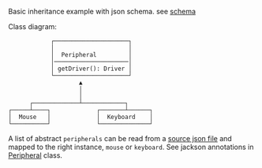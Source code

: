 Basic inheritance example with json schema.
see [schema](src/main/resources/inheritance/schema.json)

Class diagram:
```
            ┌─────────────────────┐                   
            │                     │                   
            │  Peripheral         │                   
            │─────────────────────│                   
            │ getDriver(): Driver │                   
            └─────────────────────┘                   
                    ▲                           
                    │                          
                    │                           
      ┌─────────────┴────────────┐                      
┌─────┴────┐             ┌───────┴──────┐       
│  Mouse   │             │  Keyboard    │       
└──────────┘             └──────────────┘       
```

A list of abstract `peripherals` can be read from a [source json file](src/test/resources/inheritance/peripherals_valid.json) and mapped to the right instance, `mouse` or `keyboard`.
See jackson annotations in [Peripheral](src/main/java/com/github/sergiofgonzalez/examples/jackson/inheritance/Peripheral.java) class.